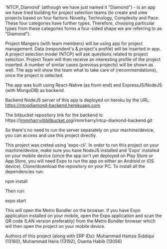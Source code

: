 'NTCP_Diamond' (although we have just named it "Diamond") - is an app we have tried building for project selection teams (to create and view projects based on four factors: Novelty, Technology, Complexity and Pace. These four categories have further types. Therefore, choosing particular types from these categories forms a four-sided shape we are referring to as "Diamond").

Project Mangers (with team members) will be using app for project management. Data (respondent's & project's profile) will be inserted in app. A project selection model (NTCP) will ask questions related to project selection. Project Team will then receive an interesting profile of the project inserted. A number of similar cases (previous projects) will be shown as well. The app will show the team what to take care of (recommendations), once the project is selected.	


The app was built using React-Native (as front-end) and ExpressJS/NodeJS (with MongoDB) as backend.


Backend NodeJS server of this app is deployed on heroku by the URL: https://ntcpdiamond-backend.herokuapp.com


The bitbucket repository link for the backend is: https://immrharry@bitbucket.org/immrharry/ntcp-diamond-backend.git


So there's no need to run the server separately on your machine/device, you can access and use this project directly.


This project was creted using 'expo-cli'. In order to run this project on your machine/device, make sure you have NodeJS installed and 'Expo' installed on your mobile device (since the app isn't yet deployed on Play Store or App Store, you will need Expo to run the app on either an Android or iOS device).
Clone/download the repository on your PC. To install all the dependencies run: 

npm install

Then run: 

expo start


This will open the Metro Bundler on the browser. If you have Expo application installed on your mobile, open the Expo application and scan the QR code (LAN version preferably) from the Metro Bundler browser which will then open the project on your mobile device.

Authors of this project (along with ERP IDs):
Muhammad Hamza Siddiqui (13160), 
Muhammad Haris (13192), 
Osama Habib (13056)

